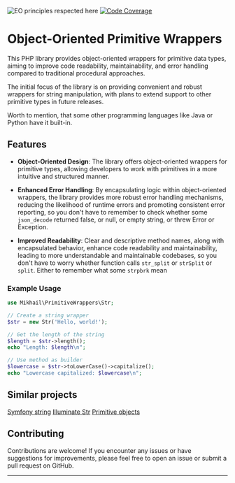 ![EO principles respected here](https://www.elegantobjects.org/badge.svg)
[![Code Coverage](https://scrutinizer-ci.com/g/savinmikhail/primitive_wrappers/badges/coverage.png?b=main)](https://scrutinizer-ci.com/g/savinmikhail/primitive_wrappers/?branch=main)

# Object-Oriented Primitive Wrappers

This PHP library provides object-oriented wrappers for primitive data types, aiming to improve code readability, 
maintainability, and error handling compared to traditional procedural approaches. 

The initial focus of the library is 
on providing convenient and robust wrappers for string manipulation, with plans to extend support to other primitive 
types in future releases. 

Worth to mention, that some other programming languages like Java or Python have it built-in.

## Features

- **Object-Oriented Design**: The library offers object-oriented wrappers for primitive types, allowing developers to 
work with primitives in a more intuitive and structured manner.


- **Enhanced Error Handling**: By encapsulating logic within object-oriented wrappers, the library provides more robust 
error handling mechanisms, reducing the likelihood of runtime errors and promoting consistent error reporting, so you 
don't have to remember to check whether some `json_decode` returned false, or null, or empty string,
or threw Error or Exception.


- **Improved Readability**: Clear and descriptive method names, along with encapsulated behavior, enhance code 
readability and maintainability, leading to more understandable and maintainable codebases, so you don't have to worry 
whether function calls `str_split` or `strSplit` or `split`. Either to remember what some `strpbrk` mean

### Example Usage

```php
use Mikhail\PrimitiveWrappers\Str;

// Create a string wrapper
$str = new Str('Hello, world!');

// Get the length of the string
$length = $str->length();
echo "Length: $length\n";

// Use method as builder
$lowercase = $str->toLowerCase()->capitalize();
echo "Lowercase capitalized: $lowercase\n";
```

## Similar projects
[Symfony string](https://github.com/symfony/symfony/blob/7.0/src/Symfony/Component/String/UnicodeString.php)
[Illuminate Str](https://github.com/laravel/framework/blob/9.x/src/Illuminate/Support/Str.php)
[Primitive objects](https://github.com/dobryakov/php-primitive-objects)

## Contributing

Contributions are welcome! If you encounter any issues or have suggestions for improvements, please feel free to open 
an issue or submit a pull request on GitHub.

---

